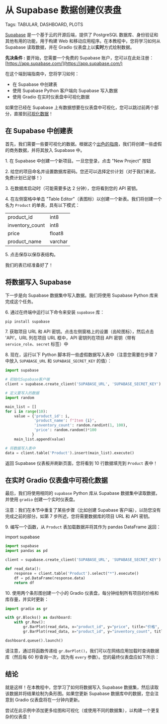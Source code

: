 # 从 Supabase 数据创建仪表盘

Tags: TABULAR, DASHBOARD, PLOTS

[Supabase](https://supabase.com/) 是一个基于云的开源后端，提供了 PostgreSQL 数据库、身份验证和其他有用的功能，用于构建 Web 和移动应用程序。在本教程中，您将学习如何从 Supabase 读取数据，并在 Gradio 仪表盘上以**实时**方式绘制数据。

**先决条件 :** 要开始，您需要一个免费的 Supabase 账户，您可以在此处注册：[https://app.supabase.com/](https://app.supabase.com/)

在这个端到端指南中，您将学习如何：

- 在 Supabase 中创建表
- 使用 Supabase Python 客户端向 Supabase 写入数据
- 使用 Gradio 在实时仪表盘中可视化数据

如果您已经在 Supabase 上有数据想要在仪表盘中可视化，您可以跳过前两个部分，直接到[可视化数据](#visualize-the-data-in-a-real-time-gradio-dashboard)！

## 在 Supabase 中创建表

首先，我们需要一些要可视化的数据。根据这个[出色的指南](https://supabase.com/blog/loading-data-supabase-python)，我们将创建一些虚假的商务数据，并将其放入 Supabase 中。

1\. 在 Supabase 中创建一个新项目。一旦您登录，点击 "New Project" 按钮

2\. 给您的项目命名并设置数据库密码。您还可以选择定价计划（对于我们来说，免费计划已足够！）

3\. 在数据库启动时（可能需要多达 2 分钟），您将看到您的 API 密钥。

4\. 在左侧窗格中单击 "Table Editor"（表图标）以创建一个新表。我们将创建一个名为 `Product` 的单表，具有以下模式：

<center>
<table>
<tr><td>product_id</td><td>int8</td></tr>
<tr><td>inventory_count</td><td>int8</td></tr>
<tr><td>price</td><td>float8</td></tr>
<tr><td>product_name</td><td>varchar</td></tr>
</table>
</center>

5\. 点击保存以保存表结构。

我们的表已经准备好了！

## 将数据写入 Supabase

下一步是向 Supabase 数据集中写入数据。我们将使用 Supabase Python 库来完成这个任务。

6\. 通过在终端中运行以下命令来安装 `supabase` 库：

```bash
pip install supabase
```

7\. 获取项目 URL 和 API 密钥。点击左侧窗格上的设置（齿轮图标），然后点击 'API'。URL 列在项目 URL 框中，API 密钥列在项目 API 密钥（带有 `service_role`、`secret` 标签）中

8\. 现在，运行以下 Python 脚本将一些虚假数据写入表中（注意您需要在步骤 7 中放入 `SUPABASE_URL` 和 `SUPABASE_SECRET_KEY` 的值）：

```python
import supabase

# 初始化Supabase客户端
client = supabase.create_client('SUPABASE_URL', 'SUPABASE_SECRET_KEY')

# 定义要写入的数据
import random

main_list = []
for i in range(10):
    value = {'product_id': i,
             'product_name': f"Item {i}",
             'inventory_count': random.randint(1, 100),
             'price': random.random()*100
            }
    main_list.append(value)

# 将数据写入表中
data = client.table('Product').insert(main_list).execute()
```

返回 Supabase 仪表板并刷新页面，您将看到 10 行数据填充到 `Product` 表中！

## 在实时 Gradio 仪表盘中可视化数据

最后，我们将使用相同的 `supabase` Python 库从 Supabase 数据集中读取数据，并使用 `gradio` 创建一个实时仪表盘。

注意：我们在本节中重复了某些步骤（比如创建 Supabase 客户端），以防您没有完成之前的部分。如第 7 步所述，您将需要数据库的项目 URL 和 API 密钥。

9\. 编写一个函数，从 `Product` 表加载数据并将其作为 pandas DataFrame 返回：

import supabase

```python
import supabase
import pandas as pd

client = supabase.create_client('SUPABASE_URL', 'SUPABASE_SECRET_KEY')

def read_data():
    response = client.table('Product').select("*").execute()
    df = pd.DataFrame(response.data)
    return df
```

10\. 使用两个条形图创建一个小的 Gradio 仪表盘，每分钟绘制所有项目的价格和库存量，并实时更新：

```python
import gradio as gr

with gr.Blocks() as dashboard:
    with gr.Row():
        gr.BarPlot(read_data, x="product_id", y="price", title="价格", every=gr.Timer(60))
        gr.BarPlot(read_data, x="product_id", y="inventory_count", title="库存", every=gr.Timer(60))

dashboard.queue().launch()
```

请注意，通过将函数传递给 `gr.BarPlot()`，我们可以在网络应用加载时查询数据库（然后每 60 秒查询一次，因为有 `every` 参数）。您的最终仪表盘应如下所示：

<gradio-app space="abidlabs/supabase"></gradio-app>

## 结论

就是这样！在本教程中，您学习了如何将数据写入 Supabase 数据集，然后读取该数据并将结果绘制为条形图。如果您更新 Supabase 数据库中的数据，您会注意到 Gradio 仪表盘将在一分钟内更新。

尝试在此示例中添加更多绘图和可视化（或使用不同的数据集），以构建一个更复杂的仪表盘！
